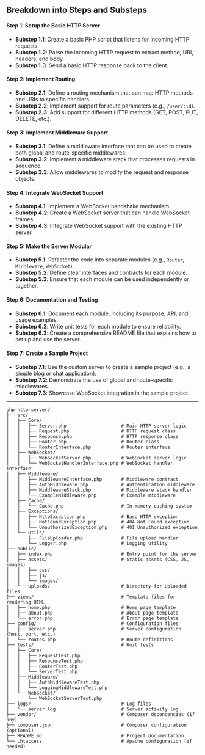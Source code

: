 ## Breakdown into Steps and Substeps

#### Step 1: Setup the Basic HTTP Server
- **Substep 1.1**: Create a basic PHP script that listens for incoming HTTP requests.
- **Substep 1.2**: Parse the incoming HTTP request to extract method, URI, headers, and body.
- **Substep 1.3**: Send a basic HTTP response back to the client.

#### Step 2: Implement Routing
- **Substep 2.1**: Define a routing mechanism that can map HTTP methods and URIs to specific handlers.
- **Substep 2.2**: Implement support for route parameters (e.g., `/user/:id`).
- **Substep 2.3**: Add support for different HTTP methods (GET, POST, PUT, DELETE, etc.).

#### Step 3: Implement Middleware Support
- **Substep 3.1**: Define a middleware interface that can be used to create both global and route-specific middlewares.
- **Substep 3.2**: Implement a middleware stack that processes requests in sequence.
- **Substep 3.3**: Allow middlewares to modify the request and response objects.

#### Step 4: Integrate WebSocket Support
- **Substep 4.1**: Implement a WebSocket handshake mechanism.
- **Substep 4.2**: Create a WebSocket server that can handle WebSocket frames.
- **Substep 4.3**: Integrate WebSocket support with the existing HTTP server.

#### Step 5: Make the Server Modular
- **Substep 5.1**: Refactor the code into separate modules (e.g., `Router`, `Middleware`, `WebSocket`).
- **Substep 5.2**: Define clear interfaces and contracts for each module.
- **Substep 5.3**: Ensure that each module can be used independently or together.

#### Step 6: Documentation and Testing
- **Substep 6.1**: Document each module, including its purpose, API, and usage examples.
- **Substep 6.2**: Write unit tests for each module to ensure reliability.
- **Substep 6.3**: Create a comprehensive README file that explains how to set up and use the server.

#### Step 7: Create a Sample Project
- **Substep 7.1**: Use the custom server to create a sample project (e.g., a simple blog or chat application).
- **Substep 7.2**: Demonstrate the use of global and route-specific middlewares.
- **Substep 7.3**: Showcase WebSocket integration in the sample project.

---

```
php-http-server/
├── src/
│   ├── Core/
│   │   ├── Server.php                    # Main HTTP server logic
│   │   ├── Request.php                   # HTTP request class
│   │   ├── Response.php                  # HTTP response class
│   │   ├── Router.php                    # Router class
│   │   └── RouterInterface.php           # Router interface
│   ├── WebSocket/
│   │   ├── WebSocketServer.php           # WebSocket server logic
│   │   └── WebSocketHandlerInterface.php # WebSocket handler interface
│   ├── Middleware/
│   │   ├── MiddlewareInterface.php       # Middleware contract
│   │   ├── AuthMiddleware.php            # Authentication middleware
│   │   ├── MiddlewareStack.php           # Middleware stack handler
│   │   └── ExampleMiddleware.php         # Example middleware
│   ├── Cache/
│   │   └── Cache.php                     # In-memory caching system
│   ├── Exceptions/
│   │   ├── HttpException.php             # Base HTTP exception
│   │   ├── NotFoundException.php         # 404 Not Found exception
│   │   └── UnauthorizedException.php     # 401 Unauthorized exception
│   └── Utils/
│       ├── FileUploader.php              # File upload handler
│       └── Logger.php                    # Logging utility
├── public/
│   ├── index.php                         # Entry point for the server
│   ├── assets/                           # Static assets (CSS, JS, images)
│   │   ├── css/
│   │   ├── js/
│   │   └── images/
│   └── uploads/                          # Directory for uploaded files
├── views/                                # Template files for rendering HTML
│   ├── home.php                          # Home page template
│   ├── about.php                         # About page template
│   └── error.php                         # Error page template
├── config/                               # Configuration files
│   ├── server.php                        # Server configuration (host, port, etc.)
│   └── routes.php                        # Route definitions
├── tests/                                # Unit tests
│   ├── Core/
│   │   ├── RequestTest.php
│   │   ├── ResponseTest.php
│   │   ├── RouterTest.php
│   │   └── ServerTest.php
│   ├── Middleware/
│   │   ├── AuthMiddlewareTest.php
│   │   └── LoggingMiddlewareTest.php
│   └── WebSocket/
│       └── WebSocketServerTest.php
├── logs/                                 # Log files
│   └── server.log                        # Server activity log
├── vendor/                               # Composer dependencies (if any)
├── composer.json                         # Composer configuration (optional)
├── README.md                             # Project documentation
└── .htaccess                             # Apache configuration (if needed)
```